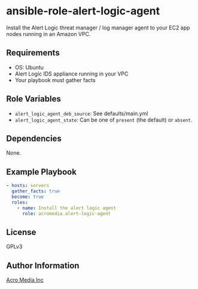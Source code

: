 # ansible-role-alert-logic-agent

Install the Alert Logic threat manager / log manager agent to your EC2 app nodes running in an Amazon VPC.

## Requirements

- OS: Ubuntu
- Alert Logic IDS appliance running in your VPC
- Your playbook must gather facts

## Role Variables

- `alert_logic_agent_deb_source`: See defaults/main.yml
- `alert_logic_agent_state`: Can be one of `present` (the default) or `absent`.

## Dependencies

None.

## Example Playbook

```yaml
- hosts: servers
  gather_facts: true
  become: true
  roles:
    - name: Install the alert logic agent
      role: acromedia.alert-logic-agent
```

## License

GPLv3

## Author Information

[Acro Media Inc](https://www.acromedia.com/)
